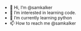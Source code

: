 - 👋 Hi, I’m @samkalker
- 👀 I’m interested in learning code.
- 🌱 I’m currently learning python
- 📫 How to reach me @samkalker

<!---
samkalker/samkalker is a ✨ special ✨ repository because its `README.md` (this file) appears on your GitHub profile.
You can click the Preview link to take a look at your changes.
--->
